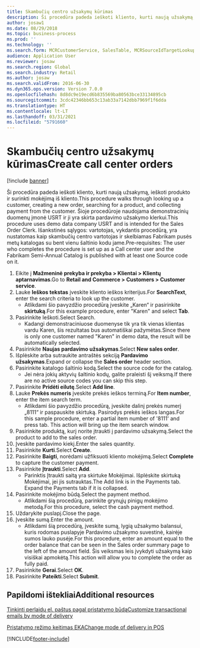 ```yaml
---
title: Skambučių centro užsakymų kūrimas
description: Ši procedūra padeda ieškoti kliento, kurti naują užsakymą, ieškoti produkto ir surinkti mokėjimą iš kliento.
author: josaw1
ms.date: 08/29/2018
ms.topic: business-process
ms.prod: ''
ms.technology: ''
ms.search.form: MCRCustomerService, SalesTable, MCRSourceIdTargetLookup, MCRSalesQuickQuote, MCRSalesOrderRecap, MCRCustPaymDialog, MCRCustPaymLookup
audience: Application User
ms.reviewer: josaw
ms.search.region: Global
ms.search.industry: Retail
ms.author: josaw
ms.search.validFrom: 2016-06-30
ms.dyn365.ops.version: Version 7.0.0
ms.openlocfilehash: 8d8dc9e19ecd6b835569ba80563bce33134895cb
ms.sourcegitcommit: 3cdc42346bb653c13ab33a7142dbb7969f1f6dda
ms.translationtype: HT
ms.contentlocale: lt-LT
ms.lasthandoff: 03/31/2021
ms.locfileid: "5791660"
---
```

# <a name="create-call-center-orders"></a><span data-ttu-id="16266-103">Skambučių centro užsakymų kūrimas</span><span class="sxs-lookup"><span data-stu-id="16266-103">Create call center orders</span></span>

[!include [banner](../includes/banner.md)]

<span data-ttu-id="16266-104">Ši procedūra padeda ieškoti kliento, kurti naują užsakymą, ieškoti produkto ir surinkti mokėjimą iš kliento.</span><span class="sxs-lookup"><span data-stu-id="16266-104">This procedure walks through looking up a customer, creating a new order, searching for a product, and collecting payment from the customer.</span></span> <span data-ttu-id="16266-105">Šioje procedūroje naudojama demonstracinių duomenų įmonė USRT ir ji yra skirta pardavimo užsakymo klerkui.</span><span class="sxs-lookup"><span data-stu-id="16266-105">This procedure uses demo data company USRT and is intended for the Sales Order Clerk.</span></span> <span data-ttu-id="16266-106">Išankstinės sąlygos: vartotojas, vykdantis procedūrą, yra nustatomas kaip skambučių centro vartotojas ir skelbiamas Fabrikam pusės metų katalogas su bent vienu šaltinio kodu jame.</span><span class="sxs-lookup"><span data-stu-id="16266-106">Pre-requisites:  The user who completes the procedure is set up as a Call center user and the Fabrikam Semi-Annual Catalog is published with at least one Source code on it.</span></span>

1. <span data-ttu-id="16266-107">Eikite į **Mažmeninė prekyba ir prekyba \> Klientai \> Klientų aptarnavimas**.</span><span class="sxs-lookup"><span data-stu-id="16266-107">Go to **Retail and Commerce \> Customers \> Customer service**.</span></span>
2. <span data-ttu-id="16266-108">Lauke **Ieškos tekstas** įveskite kliento ieškos kriterijus.</span><span class="sxs-lookup"><span data-stu-id="16266-108">For **SearchText**, enter the search criteria to look up the customer.</span></span>
    * <span data-ttu-id="16266-109">Atlikdami šio pavyzdžio procedūrą įveskite „Karen“ ir pasirinkite **skirtuką**.</span><span class="sxs-lookup"><span data-stu-id="16266-109">For this example procedure, enter "Karen" and select **Tab**.</span></span>  
3. <span data-ttu-id="16266-110">Pasirinkite Ieškoti.</span><span class="sxs-lookup"><span data-stu-id="16266-110">Select Search.</span></span>
    * <span data-ttu-id="16266-111">Kadangi demonstraciniuose duomenyse tik yra tik vienas klientas vardu Karen, šis rezultatas bus automatiškai pažymėtas.</span><span class="sxs-lookup"><span data-stu-id="16266-111">Since there is only one customer named "Karen" in demo data, the result will be automatically selected.</span></span>  
4. <span data-ttu-id="16266-112">Pasirinkite **Naujas pardavimo užsakymas**.</span><span class="sxs-lookup"><span data-stu-id="16266-112">Select **New sales order**.</span></span>
5. <span data-ttu-id="16266-113">Išplėskite arba sutraukite antraštės sekciją **Pardavimo užsakymas**.</span><span class="sxs-lookup"><span data-stu-id="16266-113">Expand or collapse the **Sales order** header section.</span></span>
6. <span data-ttu-id="16266-114">Pasirinkite katalogo šaltinio kodą.</span><span class="sxs-lookup"><span data-stu-id="16266-114">Select the source code for the catalog.</span></span>
    * <span data-ttu-id="16266-115">Jei nėra jokių aktyvių šaltinio kodų, galite praleisti šį veiksmą.</span><span class="sxs-lookup"><span data-stu-id="16266-115">If there are no active source codes you can skip this step.</span></span>  
7. <span data-ttu-id="16266-116">Pasirinkite **Pridėti eilutę**.</span><span class="sxs-lookup"><span data-stu-id="16266-116">Select **Add line**.</span></span>
8. <span data-ttu-id="16266-117">Lauke **Prekės numeris** įveskite prekės ieškos terminą.</span><span class="sxs-lookup"><span data-stu-id="16266-117">For **Item number**, enter the item search term.</span></span>
    * <span data-ttu-id="16266-118">Atlikdami šio pavyzdžio procedūrą, įveskite dalinį prekės numerį „8111“ ir paspauskite skirtuką. Pasirodys prekės ieškos langas.</span><span class="sxs-lookup"><span data-stu-id="16266-118">For this sample procedure, enter a partial item number of '8111' and press tab. This action will bring up the item search window.</span></span>  
9. <span data-ttu-id="16266-119">Pasirinkite produktą, kurį norite įtraukti į pardavimo užsakymą.</span><span class="sxs-lookup"><span data-stu-id="16266-119">Select the product to add to the sales order.</span></span>
10. <span data-ttu-id="16266-120">Įveskite pardavimo kiekį.</span><span class="sxs-lookup"><span data-stu-id="16266-120">Enter the sales quantity.</span></span>
11. <span data-ttu-id="16266-121">Pasirinkite **Kurti**.</span><span class="sxs-lookup"><span data-stu-id="16266-121">Select **Create**.</span></span>
12. <span data-ttu-id="16266-122">Pasirinkite **Baigti**, norėdami užfiksuoti kliento mokėjimą.</span><span class="sxs-lookup"><span data-stu-id="16266-122">Select **Complete** to capture the customer payment.</span></span>
13. <span data-ttu-id="16266-123">Pasirinkite **Įtraukti**.</span><span class="sxs-lookup"><span data-stu-id="16266-123">Select **Add**.</span></span>
    * <span data-ttu-id="16266-124">Parinktis Įtraukti saitą yra skirtuke Mokėjimai. Išplėskite skirtuką Mokėjimai, jei jis sutrauktas.</span><span class="sxs-lookup"><span data-stu-id="16266-124">The Add link is in the Payments tab. Expand the Payments tab if it is collapsed.</span></span>  
14. <span data-ttu-id="16266-125">Pasirinkite mokėjimo būdą.</span><span class="sxs-lookup"><span data-stu-id="16266-125">Select the payment method.</span></span>
    * <span data-ttu-id="16266-126">Atlikdami šią procedūrą, parinkite grynųjų pinigų mokėjimo metodą.</span><span class="sxs-lookup"><span data-stu-id="16266-126">For this procedure, select the cash payment method.</span></span>  
15. <span data-ttu-id="16266-127">Uždarykite puslapį.</span><span class="sxs-lookup"><span data-stu-id="16266-127">Close the page.</span></span>
16. <span data-ttu-id="16266-128">Įveskite sumą.</span><span class="sxs-lookup"><span data-stu-id="16266-128">Enter the amount.</span></span>
    * <span data-ttu-id="16266-129">Atlikdami šią procedūrą, įveskite sumą, lygią užsakymo balansui, kuris rodomas puslapyje Pardavimo užsakymo suvestinė, kairėje sumos lauko pusėje.</span><span class="sxs-lookup"><span data-stu-id="16266-129">For this procedure, enter an amount equal to the order balance that can be seen in the Sales order summary page to the left of the amount field.</span></span> <span data-ttu-id="16266-130">Šis veiksmas leis įvykdyti užsakymą kaip visiškai apmokėtą.</span><span class="sxs-lookup"><span data-stu-id="16266-130">This action will allow you to complete the order as fully paid.</span></span>  
17. <span data-ttu-id="16266-131">Pasirinkite **Gerai**.</span><span class="sxs-lookup"><span data-stu-id="16266-131">Select **OK**.</span></span>
18. <span data-ttu-id="16266-132">Pasirinkite **Pateikti**.</span><span class="sxs-lookup"><span data-stu-id="16266-132">Select **Submit**.</span></span>

## <a name="additional-resources"></a><span data-ttu-id="16266-133">Papildomi ištekliai</span><span class="sxs-lookup"><span data-stu-id="16266-133">Additional resources</span></span>

[<span data-ttu-id="16266-134">Tinkinti perlaidų el. paštus pagal pristatymo būdą</span><span class="sxs-lookup"><span data-stu-id="16266-134">Customize transactional emails by mode of delivery</span></span>](../customize-email-delivery-mode.md)

[<span data-ttu-id="16266-135">Pristatymo režimo keitimas EKA</span><span class="sxs-lookup"><span data-stu-id="16266-135">Change mode of delivery in POS</span></span>](../pos-change-delivery-mode.md)



[!INCLUDE[footer-include](../../includes/footer-banner.md)]